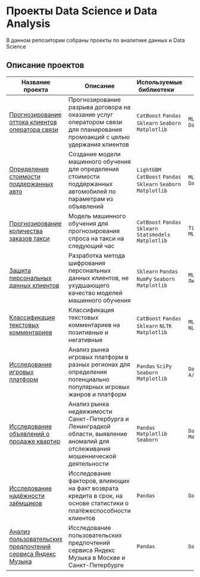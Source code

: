 # Проекты Data Science и Data Analysis

В данном репозитории собраны проекты по аналитике данных и Data Science

## Описание проектов

| Название проекта | Описание | Используемые библиотеки &nbsp; &nbsp; | Навыки &nbsp; &nbsp; |
|---|---|---|---|
| [Прогнозирование оттока клиентов оператора связи](Прогнозирование%20оттока%20клиентов%20оператора%20связи) | Прогнозирование разрыва договора на оказание услуг оператором связи для планирования промоакций с целью удержания клиентов | `CatBoost` `Pandas` `Sklearn` `Seaborn` `Matplotlib` | `ML`<br>`Data Analysis` |
| [Определение стоимости поддержанных авто](Определение%20стоимости%20поддержанных%20авто) | Создание модели машинного обучения для определения стоимости поддержанных автомобилей по параметрам из объявлений | `LightGBM` `CatBoost` `Pandas` `Sklearn` `Seaborn` `Matplotlib` | `ML`<br>`Data Analysis` |
| [Прогнозирование количества заказов такси](Прогнозирование%20количества%20заказов%20такси) | Модель машинного обучения для прогнозирования спроса на такси на следующий час | `CatBoost` `Pandas` `Sklearn` `Statsmodels` `Matplotlib` | `Time Series` <br> `ML`|
| [Защита персональных данных клиентов](Защита%20персональных%20данных%20клиентов) | Разработка метода шифрования персональных данных клиентов, не ухудшающего качество моделей машинного обучения | `Sklearn` `Pandas` `NumPy` `Seaborn` `Matplotlib` | `ML` <br>`Линейная алгебра`|
| [Классификация текстовых комментариев](Машинное%20обучение%20для%20текстов) | Классификация текстовых комментариев на позитивные и негативные | `CatBoost` `Pandas` `Sklearn`  `NLTK` `Matplotlib` | `ML`<br>`NLP` |
| [Исследование игровых платформ](Исследование%20игровых%20платформ) | Анализ рынка игровых платформ в разных регионах для определения потенциально популярных игровых жанров и платформ | `Pandas` `SciPy` `Seaborn` `Matplotlib` | `Data Analysis`<br>`A/B testing`|
| [Исследование объявлений о продаже квартир](Исследование%20объявлений%20о%20продаже%20квартир) | Анализ рынка недвижимости Санкт-Петербурга и Ленинградкой области, выявление аномалий для отслеживания мошеннической деятельности | `Pandas` `Matplotlib` `Seaborn` | `Data Analysis`<br>`Маркетинговый_анализ` |
| [Исследование надёжности заёмщиков](Исследование%20надёжности%20заёмщиков) | Исследование факторов, влияющих на факт возврата кредита в срок, на основе статистики о платёжеспособности клиентов | `Pandas` | `Data Analysis` |
| [Анализ пользовательских предпочтений сервиса Яндекс Музыка](Анализ%20пользовательских%20предпочтений%20сервиса%20Яндекс%20Музыка) | Исследование пользовательских предпочтений сервиса Яндекс Музыка в Москве и Санкт-Петербурге | `Pandas` | `Data Analysis` |

